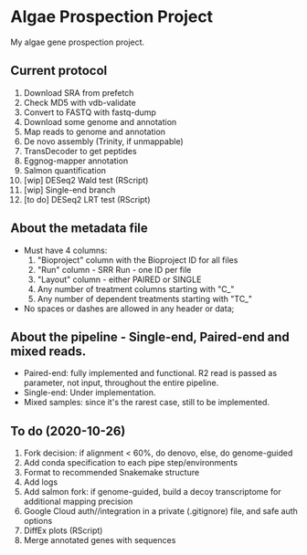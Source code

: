 # Algae Prospection Project

My algae gene prospection project.

## Current protocol

01. Download SRA from prefetch
02. Check MD5 with vdb-validate
03. Convert to FASTQ with fastq-dump
04. Download some genome and annotation
05. Map reads to genome and annotation
06. De novo assembly (Trinity, if unmappable)
07. TransDecoder to get peptides
08. Eggnog-mapper annotation
09. Salmon quantification
10. [wip] DESeq2 Wald test (RScript)
11. [wip] Single-end branch
12. [to do] DESeq2 LRT test (RScript)

## About the metadata file

- Must have 4 columns:
    1. "Bioproject" column with the Bioproject ID for all files
    2. "Run" column - SRR Run - one ID per file
    3. "Layout" column - either PAIRED or SINGLE
    4. Any number of treatment columns starting with "C_"
    5. Any number of dependent treatments starting with "TC_"
- No spaces or dashes are allowed in any header or data;

## About the pipeline - Single-end, Paired-end and mixed reads.

- Paired-end: fully implemented and functional. R2 read is passed as parameter, not input, throughout the entire pipeline.
- Single-end: Under implementation.
- Mixed samples: since it's the rarest case, still to be implemented.

## To do (2020-10-26)

1. Fork decision: if alignment < 60%, do denovo, else, do genome-guided
2. Add conda specification to each pipe step/environments
3. Format to recommended Snakemake structure
4. Add logs
5. Add salmon fork: if genome-guided, build a decoy transcriptome for additional mapping precision
6. Google Cloud auth//integration in a private (.gitignore) file, and safe auth options
7. DiffEx plots (RScript)
9. Merge annotated genes with sequences

